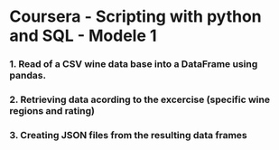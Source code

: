 # Coursera - Scripting with python and SQL - Modele 1

### 1. Read of a CSV wine data base into a DataFrame using pandas.
### 2. Retrieving data acording to the excercise (specific wine regions and rating)
### 3. Creating JSON files from the resulting data frames
